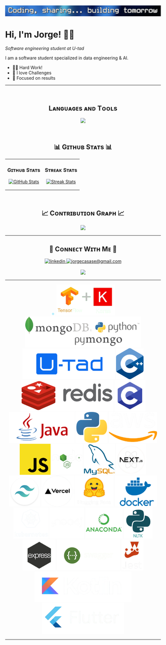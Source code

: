 <!--Banner-->
![jorgecasasebannerimage](https://github.com/jorgecasase/jorgecasase/blob/main/album/banner.png)


<!--Header Name-->
# Hi, I'm Jorge! 👋🏻
*Software engineering student at U-tad*
<br /> 

<!--Start Intro-->               
<p align="left">I am a software student specialized in data engineering & AI. </p>

- 💪🏻 Hard Work!
- 🧠 I love Challenges 
- 🎯 Focused on results
<!--End Intro-->

---
<br />

<!--Languages and Tools Section-->       
<h2 align="center">Lᴀɴɢᴜᴀɢᴇs ᴀɴᴅ Tᴏᴏʟs</h2> 
<p align="center">
<img width="500px"  src="https://skillicons.dev/icons?i=py,java,c,cpp,cs,cmake,sklearn,js,html,css,react,nodejs,mongo,git,vscode,docker,aws,linux,anaconda,arduino, &perline=10"  />
</p>
<br />


<!--Github stats Table--> 
<h2 align="center">📊 Gɪᴛʜᴜʙ Sᴛᴀᴛs 📊</h2>

<table width="100%">
  <tr>
    <td width="50%">
      <h3 align="center"><strong>Gɪᴛʜᴜʙ Sᴛᴀᴛs</strong></h3>
      <p align="center">
        <a href="https://github.com/jorgecasase">
          <img align="center" src="https://github-readme-stats.vercel.app/api?username=jorgecasase&count_private=true&show_icons=true&theme=nightowl" alt="GitHub Stats" />
        </a>
      </p>
    </td>
    <td width="50%">
      <h3 align="center"><strong>Sᴛʀᴇᴀᴋ Sᴛᴀᴛs</strong></h3>
      <p align="center">
        <a href="https://github.com/jorgecasase">
          <img align="center" src="https://streak-stats.demolab.com/?user=jorgecasase&theme=nightowl" alt="Streak Stats" />
        </a>
      </p>
    </td>
  </tr>
</table>
<br />

<!--Contribution Graph-->
<h2 align="center">📈 Cᴏɴᴛʀɪʙᴜᴛɪᴏɴ Gʀᴀᴘʜ 📈</h2>
<div align="center">
    <img src="https://github-readme-activity-graph.vercel.app/graph?username=jorgecasase&bg_color=011627&color=79d3c3&line=c792ea&point=ffeb95&area=true&hide_border=false" border-radius="15">
</div>

---


<!--Contact Section--> 

<h2 align="center">🤝 Cᴏɴɴᴇᴄᴛ Wɪᴛʜ Mᴇ 🤝 </h2>
<div align="center">
 <a href="https://www.linkedin.com/in/jorgecasase/" target="_blank">
<img src=https://img.shields.io/badge/linkedin-%231E77B5.svg?&style=for-the-badge&logo=linkedin&logoColor=white alt=linkedin style="margin-bottom: 5px;" />
</a>

<a href="mailto:jorgecasase@gmail.com" target="_blank">
<img src="https://img.shields.io/badge/Gmail-D14836?style=for-the-badge&logo=gmail&logoColor=white" alt=jorgecasase@gmail.com mail style="margin-bottom: 5px;" />
</a>
</div>

<!--Footer--> 
<p align="center">
  <img src="https://capsule-render.vercel.app/api?type=waving&color=gradient&height=65&section=footer"/>
</p>

---
<!--SponsorWall-->
<p align="center">
  <img src="https://github.com/jorgecasase/github-repos-img/blob/main/img/react.svg" alt="react" height="10" />
  <img src="https://github.com/jorgecasase/github-repos-img/blob/main/img/tensorflowkeras.png" alt="tensorflowkeras" height="100" />
  <img src="https://github.com/jorgecasase/github-repos-img/blob/main/img/pymongo.png" alt="pymongo" height="100" />
  <img src="https://github.com/jorgecasase/github-repos-img/blob/main/img/u-tad.png" alt="u-tad" height="100" />
  <img src="https://github.com/jorgecasase/github-repos-img/blob/main/img/cpp.png" alt="cpp" height="100" />
  <img src="https://github.com/jorgecasase/github-repos-img/blob/main/img/redis.png" alt="redis" height="100" />
  <img src="https://github.com/jorgecasase/github-repos-img/blob/main/img/c.png" alt="c" height="100" />
  <img src="https://github.com/jorgecasase/github-repos-img/blob/main/img/java.png" alt="java" height="100" />
  <img src="https://github.com/jorgecasase/github-repos-img/blob/main/img/python.png" alt="python" height="100" />
  <img src="https://github.com/jorgecasase/github-repos-img/blob/main/img/aws.png" alt="aws" height="100" />
  <img src="https://github.com/jorgecasase/github-repos-img/blob/main/img/javascript.png" alt="javascript" height="100" />
  <img src="https://github.com/jorgecasase/github-repos-img/blob/main/img/nodejs.png" alt="nodejs" height="100" />
  <img src="https://github.com/jorgecasase/github-repos-img/blob/main/img/mysql.png" alt="mysql" height="100" />
  <img src="https://github.com/jorgecasase/github-repos-img/blob/main/img/next.png" alt="next" height="100" />
  <img src="https://github.com/jorgecasase/github-repos-img/blob/main/img/tailwind.png" alt="tailwind" height="100" />
  <img src="https://github.com/jorgecasase/github-repos-img/blob/main/img/vercel.png" alt="vercel" height="100" />
  <img src="https://github.com/jorgecasase/github-repos-img/blob/main/img/huggingface.png" alt="huggingface" height="100" />
  <img src="https://github.com/jorgecasase/github-repos-img/blob/main/img/docker.png" alt="docker" height="100" />
  <img src="https://github.com/jorgecasase/github-repos-img/blob/main/img/kubernetes.png" alt="kubernetes" height="100" />
  <img src="https://github.com/jorgecasase/github-repos-img/blob/main/img/neo4j.png" alt="neo4j" height="100" />
  <img src="https://github.com/jorgecasase/github-repos-img/blob/main/img/anaconda.png" alt="anaconda" height="100" />
  <img src="https://github.com/jorgecasase/github-repos-img/blob/main/img/nltk.png" alt="nltk" height="100" />
  <img src="https://github.com/jorgecasase/github-repos-img/blob/main/img/express.png" alt="express" height="100" />
  <img src="https://github.com/jorgecasase/github-repos-img/blob/main/img/swagger.png" alt="swagger" height="100" />
  <img src="https://github.com/jorgecasase/github-repos-img/blob/main/img/jest.png" alt="jest" height="100" />
  <img src="https://github.com/jorgecasase/github-repos-img/blob/main/img/kotlin.png" alt="kotlin" height="100" />
  <img src="https://github.com/jorgecasase/github-repos-img/blob/main/img/flutter.png" alt="flutter" height="100" />
</p>

------
